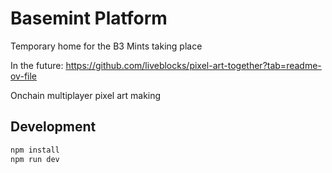 # Basemint Platform

Temporary home for the B3 Mints taking place

In the future:
https://github.com/liveblocks/pixel-art-together?tab=readme-ov-file

Onchain multiplayer pixel art making

## Development


```bash
npm install
npm run dev
```


